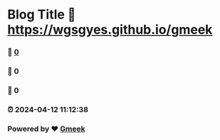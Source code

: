 # Blog Title :link: https://wgsgyes.github.io/gmeek 
### :page_facing_up: [0](https://wgsgyes.github.io/gmeek/tag.html) 
### :speech_balloon: 0 
### :hibiscus: 0 
### :alarm_clock: 2024-04-12 11:12:38 
### Powered by :heart: [Gmeek](https://github.com/Meekdai/Gmeek)
